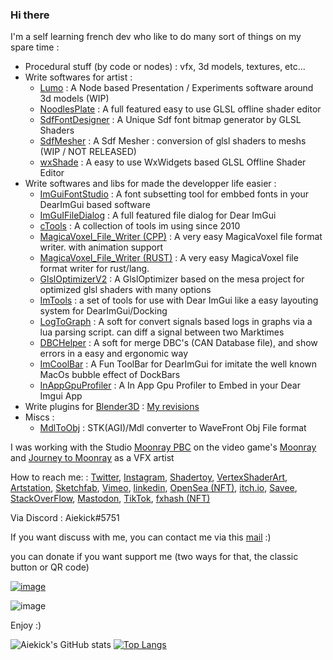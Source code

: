 ### Hi there

I'm a self learning french dev who like to do many sort of things on my spare time :
* Procedural stuff (by code or nodes) : vfx, 3d models, textures, etc...
* Write softwares for artist :
  * [Lumo](https://github.com/aiekick/Lumo) : A Node based Presentation / Experiments software around 3d models (WIP)
  * [NoodlesPlate](https://github.com/aiekick/NoodlesPlate) : A full featured easy to use GLSL offline shader editor
  * [SdfFontDesigner](https://github.com/aiekick/SdfFontDesigner) : A Unique Sdf font bitmap generator by GLSL Shaders
  * [SdfMesher](https://github.com/aiekick/SdfMesher_Models) : A Sdf Mesher : conversion of glsl shaders to meshs (WIP / NOT RELEASED)
  * [wxShade](https://github.com/aiekick/wxShade) : A easy to use WxWidgets based GLSL Offline Shader Editor
* Write softwares and libs for made the developper life easier :
  * [ImGuiFontStudio](https://github.com/aiekick/ImGuiFontStudio) : A font subsetting tool for embbed fonts in your DearImGui based software
  * [ImGuIFileDialog](https://github.com/aiekick/ImGuiFileDialog) : A full featured file dialog for Dear ImGui
  * [cTools](https://github.com/aiekick/cTools) : A collection of tools im using since 2010
  * [MagicaVoxel_File_Writer (CPP)](https://github.com/aiekick/MagicaVoxel_File_Writer) : A very easy MagicaVoxel file format writer. with animation support 
  * [MagicaVoxel_File_Writer (RUST)](https://crates.io/crates/vox_writer) : A very easy MagicaVoxel file format writer for rust/lang.
  * [GlslOptimizerV2](https://github.com/aiekick/GlslOptimizerV2) : A GlslOptimizer based on the mesa project for optimized glsl shaders with many options
  * [ImTools](https://github.com/aiekick/ImTools) : a set of tools for use with Dear ImGui like a easy layouting system for DearImGui/Docking
  * [LogToGraph](https://github.com/aiekick/LogToGraph) : A soft for convert signals based logs in graphs via a lua parsing script. can diff a signal between two Marktimes 
  * [DBCHelper](https://github.com/aiekick/DBCHelper) : A soft for merge DBC's (CAN Database file), and show errors in a easy and ergonomic way
  * [ImCoolBar](https://github.com/aiekick/ImCoolBar) : A Fun ToolBar for DearImGui for imitate the well known MacOs bubble effect of DockBars
  * [InAppGpuProfiler](https://github.com/aiekick/InAppGpuProfiler) : A In App Gpu Profiler to Embed in your Dear Imgui App
* Write plugins for [Blender3D](https://www.blender.org/) : [My revisions](https://developer.blender.org/people/revisions/130650/)
* Miscs :
  * [MdlToObj](https://github.com/aiekick/MdlToObj) : STK(AGI)/Mdl converter to WaveFront Obj File format

I was working with the Studio [Moonray PBC](https://www.linkedin.com/company/moonraygame/) on the video game's [Moonray](https://www.moonray.game) and [Journey to Moonray](https://store.steampowered.com/app/1629510/Journey_to_Moonray/) as a VFX artist

How to reach me: : [Twitter](https://twitter.com/aiekick), [Instagram](https://www.instagram.com/aiekick), [Shadertoy](https://www.shadertoy.com/user/aiekick), [VertexShaderArt](https://www.vertexshaderart.com/user/aiekick), [Artstation](https://aiekick.artstation.com/), [Sketchfab](https://sketchfab.com/Aiekick/models), [Vimeo](https://vimeo.com/aielevel), [linkedin](https://www.linkedin.com/in/aiekick/), [OpenSea (NFT)](https://opensea.io/accounts/Aiekick), [itch.io](https://aiekick.itch.io), [Savee](https://savee.it/aiekick/), [StackOverFlow](https://stackoverflow.com/users/3904977/aiekick), [Mastodon](https://mastodon.gamedev.place/@aiekick), [TikTok](https://www.tiktok.com/@aiekickk), [fxhash (NFT)](https://www.fxhash.xyz/u/Aiekick)

Via Discord : Aiekick#5751

If you want discuss with me, you can contact me via this [mail](mailto:github@funparadigm.com) :)

you can donate if you want support me (two ways for that, the classic button or QR code)

[![image](https://user-images.githubusercontent.com/1434736/140823504-1c7f4cb3-34ec-4a69-9c52-37b32043059c.png)](https://www.paypal.com/donate?business=YCRUVFJ42HFBL&no_recurring=0&item_name=you+can+donate+what+you+want%2C%0Aif+you+want+help+me+continue+to+create+open+source+software.%0AThanks+for+your+help+%3A%29&currency_code=EUR)

![image](https://user-images.githubusercontent.com/1434736/140824673-fc960bea-3377-49a3-9b2a-c50eb081d9f1.png)

Enjoy :)

![Aiekick's GitHub stats](https://github-readme-stats.vercel.app/api?username=aiekick&show_icons=true) [![Top Langs](https://github-readme-stats.vercel.app/api/top-langs/?username=aiekick&layout=compact)](https://github.com/anuraghazra/github-readme-stats)
